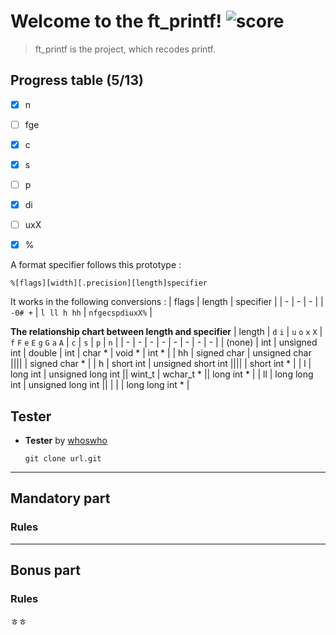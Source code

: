 # Welcome to the ft_printf! ![score](https://img.shields.io/badge/0/100-5cb85c?style=for-the-badge) 
> ft_printf is the project, which recodes printf.

## Progress table (5/13)
- [x] n
- [ ] fge
- [x] c
- [x] s
- [ ] p
- [x] di
- [ ] uxX
- [x] %


A format specifier follows this prototype :  

```
%[flags][width][.precision][length]specifier
```
It works in the following conversions :
| flags | length | specifier |
| - | - | - |
| `-0# +` | `l ll h hh` | `nfgecspdiuxX%` |

**The relationship chart between length and specifier**
| length | `d` `i` | `u` `o` `x` `X` | `f` `F` `e` `E` `g` `G` `a` `A` | `c` | `s` | `p` | `n` |
|    -   |    -    |        -        |                -                |  -  |  -  |  -  |  -  |
| (none) | int | unsigned int | double | int | char * | void * | int * |
|   hh   | signed char | unsigned char ||||                    | signed char * |
|    h   | short int | unsigned short int ||||                 | short int * |
|    l   | long int | unsigned long int || wint_t | wchar_t * || long int * |
|   ll   | long long int | unsigned long int || | | | long long int * |


## Tester

- **Tester** by [whoswho](links)  

    ```shell
    git clone url.git
    ```



---

## Mandatory part

### Rules


---

## Bonus part


### Rules

ㅎㅎ
